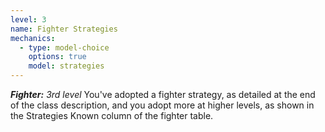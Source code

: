 ```yaml
---
level: 3
name: Fighter Strategies
mechanics:
  - type: model-choice
    options: true
    model: strategies
---
```

_**Fighter:** 3rd level_
You've adopted a fighter strategy, as detailed at the end of the class description, and you adopt more at higher levels, as shown in the Strategies Known column of the fighter table.